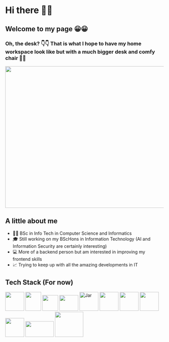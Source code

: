 # Hi there 👋👋
## Welcome to my page 😀😀
### Oh, the desk? 👇👇 That is what I hope to have my home workspace look like but with a much bigger desk and comfy chair 🤞🤞

<img src="https://bloomingtables.com/cdn/shop/products/file_22981_1200x1200.jpg?v=1645473883" style=" width:900px ; height:450px ">

## A little about me
 - 👩‍🎓 BSc in Info Tech in Computer Science and Informatics
 - 🎓 Still working on my BScHons in Information Technology (AI and Information Security are certainly interesting)
 - 💻 More of a backend person but am interested in improving my frontend skills
 - 📈 Trying to keep up with all the amazing developments in IT

## Tech Stack (For now)
<img src="https://upload.wikimedia.org/wikipedia/commons/thumb/6/61/HTML5_logo_and_wordmark.svg/1200px-HTML5_logo_and_wordmark.svg.png" style="width:60px ; height:60px"> <img src="https://upload.wikimedia.org/wikipedia/commons/thumb/d/d5/CSS3_logo_and_wordmark.svg/1200px-CSS3_logo_and_wordmark.svg.png" style="width:50px ; height:60px"> <img src="https://upload.wikimedia.org/wikipedia/commons/thumb/c/c3/Python-logo-notext.svg/800px-Python-logo-notext.svg.png" style="width:50px ; height:50px"> <img src="https://brandslogos.com/wp-content/uploads/images/xamarin-logo.png" style="width:60px ; height:50px"> <img src="https://cdn.icon-icons.com/icons2/2415/PNG/512/csharp_original_logo_icon_146578.png" alt="Jar" style="width:60px ; height:60px"> <img src="https://upload.wikimedia.org/wikipedia/commons/thumb/e/ef/Stack_Overflow_icon.svg/768px-Stack_Overflow_icon.svg.png" style="width:60px ; height:60px"> <img src="https://brandslogos.com/wp-content/uploads/images/c-logo.png" style="width:60px ; height:60px"> <img src="https://pkp.sfu.ca/wp-content/uploads/2022/11/bootstrap-logo.png" style="width:60px ; height:60px"> <img src="https://upload.wikimedia.org/wikipedia/commons/thumb/e/ee/.NET_Core_Logo.svg/768px-.NET_Core_Logo.svg.png?20210328084203" style="width:60px ; height:60px"> <img src="https://www.freepnglogos.com/uploads/logo-mysql-png/logo-mysql-microsoft-integration-with-fme-safe-software-22.png" style="width:90px ; height:50px">
<img src="https://static.vecteezy.com/system/resources/previews/022/101/050/non_2x/java-logo-transparent-free-png.png" style="width:90px ; height:80px">
 
<!--
**HusnaaMolvi/HusnaaMolvi** is a ✨ _special_ ✨ repository because its `README.md` (this file) appears on your GitHub profile.

Here are some ideas to get you started:

- 🔭 I’m currently working on ...
- 🌱 I’m currently learning ...
- 👯 I’m looking to collaborate on ...
- 🤔 I’m looking for help with ...
- 💬 Ask me about ...
- 📫 How to reach me: ...
- 😄 Pronouns: ...
- ⚡ Fun fact: ...
-->

